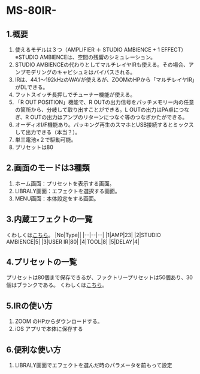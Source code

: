 # MS-80IR-
## 1.概要
1. 使えるモデルは３つ（AMPLIFIER ＋ STUDIO AMBIENCE + 1 EFFECT）※STUDIO AMBIENCEは、空間の残響のシミュレーション。
2. STUDIO AMBIENCEの代わりとしてマルチレイヤIRも使える。その場合、アンプモデリングのキャビシュミはバイパスされる。
3. IRは、44.1～192kHzのWAVが使えるが、ZOOMのHPから「マルチレイヤIR」がDLできる。
4. フットスイッチ長押しでチューナー機能が使える。
5. 「R OUT POSITION」機能で、R OUTの出力信号をパッチメモリー内の任意の箇所から、分岐して取り出すことができる。L OUTの出力はPA卓につなぎ、R OUTの出力はアンプのリターンにつなぐ等のつなぎかたができる。
6. オーディオI/F機能あり。バッキング再生のスマホとUSB接続するとミックスして出力できる（本当？）。
7. 単三電池×２で駆動可能。
8. プリセットは80
  
## 2.画面のモードは3種類
1. ホーム画面：プリセットを表示する画面。
2. LIBRALY画面：エフェクトを選択する画面。
3. MENU画面：本体設定をする画面。
  
## 3.内蔵エフェクトの一覧
くわしくは[こちら](./FX-list.md)。
|No|Type||
|--|--|--|
|1|AMP|23|
|2|STUDIO AMBIENCE|5|
|3|USER IR|80|
|4|TOOL|8|
|5|DELAY|4|
  
## 4.プリセットの一覧
プリセットは80個まで保存できるが、ファクトリープリセットは50個あり、30個はブランクである。
くわしくは[こちら](./Patchlist.md)。
  
## 5.IRの使い方
1. ZOOM のHPからダウンロードする。
2. iOS アプリで本体に保存する

  
## 6.便利な使い方
1. LIBRALY画面でエフェクトを選んだ時のパラメータを前もって設定
